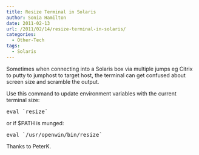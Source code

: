 ```yaml
---
title: Resize Terminal in Solaris
author: Sonia Hamilton
date: 2011-02-13
url: /2011/02/14/resize-terminal-in-solaris/
categories:
  - Other-Tech
tags:
  - Solaris
---
```

Sometimes when connecting into a Solaris box via multiple jumps eg Citrix to putty to jumphost to target host, the terminal can get confused about screen size and scramble the output.

<!--more-->

Use this command to update environment variables with the current terminal size:

<pre>eval `resize`</pre>

or if $PATH is munged:

<pre>eval `/usr/openwin/bin/resize`</pre>

Thanks to PeterK.
